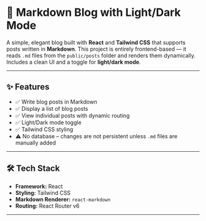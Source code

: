 # 📝 Markdown Blog with Light/Dark Mode

A simple, elegant blog built with **React** and **Tailwind CSS** that supports posts written in **Markdown**. This project is entirely frontend-based — it reads `.md` files from the `public/posts` folder and renders them dynamically. Includes a clean UI and a toggle for **light/dark mode**.

---

## ✨ Features

- ✅ Write blog posts in Markdown
- ✅ Display a list of blog posts
- ✅ View individual posts with dynamic routing
- ✅ Light/Dark mode toggle
- ✅ Tailwind CSS styling
- ⚠️ No database – changes are not persistent unless `.md` files are manually added

---

## 🛠 Tech Stack

- **Framework:** React
- **Styling:** Tailwind CSS
- **Markdown Renderer:** `react-markdown`
- **Routing:** React Router v6

---

